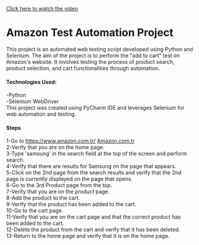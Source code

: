 [Click here to watch the video](https://drive.google.com/file/d/1GtVJbR3bBiwLW5BOveQuSVqYdlBFYqMo/view?usp=sharing)

# Amazon Test Automation Project

This project is an automated web testing script developed using Python and Selenium. 
The aim of the project is to perform the "add to cart" test on Amazon's website. 
It involves testing the process of product search, product selection, and cart functionalities through automation.



#### Technologies Used:

-Python <br>
-Selenium WebDriver <br>
This project was created using PyCharm IDE and leverages Selenium for web automation and testing.



#### Steps
1-Go to https://www.amazon.com.tr/ [Amazon.com.tr](https://www.amazon.com.tr/) <br>
2-Verify that you are on the home page. <br>
3-Type 'samsung' in the search field at the top of the screen and perform search. <br>
4-Verify that there are results for Samsung on the page that appears. <br>
5-Click on the 2nd page from the search results and verify that the 2nd page is currently displayed on the page that opens. <br>
6-Go to the 3rd Product page from the top. <br>
7-Verify that you are on the product page. <br>
8-Add the product to the cart. <br>
9-Verify that the product has been added to the cart. <br>
10-Go to the cart page. <br>
11-Verify that you are on the cart page and that the correct product has been added to the cart. <br>
12-Delete the product from the cart and verify that it has been deleted. <br>
13-Return to the home page and verify that it is on the home page.

